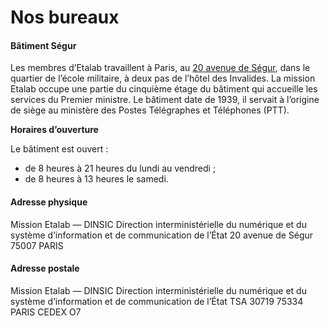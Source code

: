 # Nos bureaux

#### **Bâtiment Ségur**

Les membres d’Etalab travaillent à Paris, au [20 avenue de Ségur](https://adresse.data.gouv.fr/map?lng=2.30831\&lat=48.8503\&z=18), dans le quartier de l’école militaire, à deux pas de l’hôtel des Invalides. La mission Etalab occupe une partie du cinquième étage du bâtiment qui accueille les services du Premier ministre. Le bâtiment date de 1939, il servait à l’origine de siège au ministère des Postes Télégraphes et Téléphones (PTT).

**Horaires d’ouverture**

Le bâtiment est ouvert :

* de 8 heures à 21 heures du lundi au vendredi ;
* de 8 heures à 13 heures le samedi.

#### **Adresse physique**

Mission Etalab — DINSIC Direction interministérielle du numérique et du système d’information et de communication de l’État 20 avenue de Ségur 75007 PARIS

#### **Adresse postale**

Mission Etalab — DINSIC Direction interministérielle du numérique et du système d’information et de communication de l’État TSA 30719 75334 PARIS CEDEX O7
